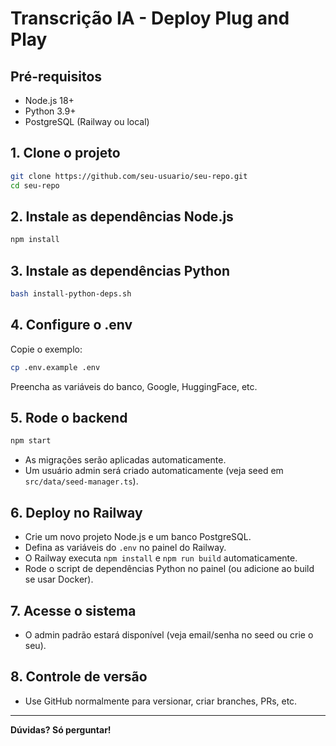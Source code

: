 # Transcrição IA - Deploy Plug and Play

## Pré-requisitos
- Node.js 18+
- Python 3.9+
- PostgreSQL (Railway ou local)

## 1. Clone o projeto
```bash
git clone https://github.com/seu-usuario/seu-repo.git
cd seu-repo
```

## 2. Instale as dependências Node.js
```bash
npm install
```

## 3. Instale as dependências Python
```bash
bash install-python-deps.sh
```

## 4. Configure o .env
Copie o exemplo:
```bash
cp .env.example .env
```
Preencha as variáveis do banco, Google, HuggingFace, etc.

## 5. Rode o backend
```bash
npm start
```
- As migrações serão aplicadas automaticamente.
- Um usuário admin será criado automaticamente (veja seed em `src/data/seed-manager.ts`).

## 6. Deploy no Railway
- Crie um novo projeto Node.js e um banco PostgreSQL.
- Defina as variáveis do `.env` no painel do Railway.
- O Railway executa `npm install` e `npm run build` automaticamente.
- Rode o script de dependências Python no painel (ou adicione ao build se usar Docker).

## 7. Acesse o sistema
- O admin padrão estará disponível (veja email/senha no seed ou crie o seu).

## 8. Controle de versão
- Use GitHub normalmente para versionar, criar branches, PRs, etc.

---

**Dúvidas? Só perguntar!** 